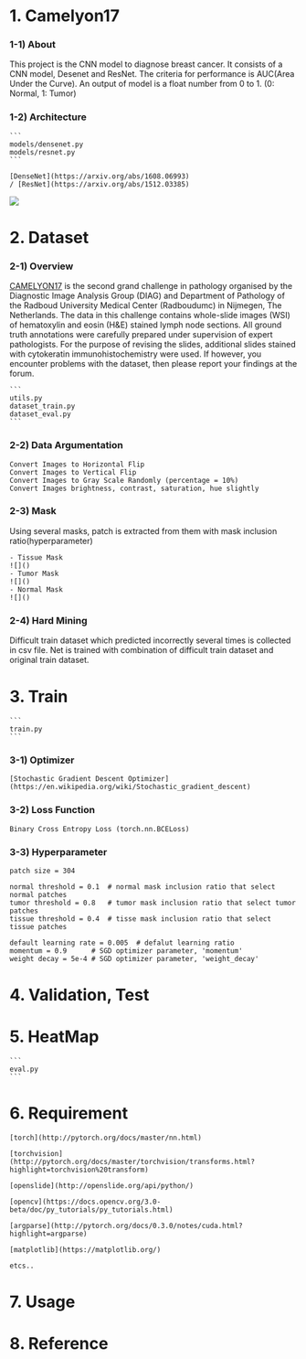 # 1. Camelyon17 #


### 1-1) About
This project is the CNN model to diagnose breast cancer. It consists of a CNN model,
Desenet and ResNet. The criteria for performance is AUC(Area Under the Curve). 
An output of model is a float number from 0 to 1. (0: Normal, 1: Tumor)


### 1-2) Architecture
    ```
    models/densenet.py
    models/resnet.py
    ```

    [DenseNet](https://arxiv.org/abs/1608.06993)
    / [ResNet](https://arxiv.org/abs/1512.03385)

![](https://i.imgur.com/7yH9SKm.jpg)




# 2. Dataset


### 2-1) Overview
[CAMELYON17](https://camelyon17.grand-challenge.org/) is the second grand challenge in pathology organised 
by the Diagnostic Image Analysis Group (DIAG) and Department of Pathology of the Radboud University Medical 
Center (Radboudumc) in Nijmegen, The Netherlands.
The data in this challenge contains whole-slide images (WSI) of hematoxylin and eosin (H&E) stained lymph node sections.
All ground truth annotations were carefully prepared under supervision of expert pathologists. For the purpose of revising the slides, 
additional slides stained with cytokeratin immunohistochemistry were used. If however, you encounter problems 
with the dataset, then please report your findings at the forum.


    ```
    utils.py
    dataset_train.py
    dataset_eval.py
    ```

### 2-2) Data Argumentation

    Convert Images to Horizontal Flip
    Convert Images to Vertical Flip
    Convert Images to Gray Scale Randomly (percentage = 10%)
    Convert Images brightness, contrast, saturation, hue slightly 


### 2-3) Mask
Using several masks, patch is extracted from them with mask inclusion ratio(hyperparameter) 

    - Tissue Mask
    ![]()
    - Tumor Mask
    ![]()
    - Normal Mask
    ![]()

### 2-4) Hard Mining
Difficult train dataset which predicted incorrectly several times is collected in csv file.
Net is trained with combination of difficult train dataset and original train dataset.


# 3. Train
    ```
    train.py
    ```

### 3-1) Optimizer 
    [Stochastic Gradient Descent Optimizer](https://en.wikipedia.org/wiki/Stochastic_gradient_descent)


### 3-2) Loss Function
    Binary Cross Entropy Loss (torch.nn.BCELoss)


### 3-3) Hyperparameter

    patch size = 304

    normal threshold = 0.1  # normal mask inclusion ratio that select normal patches
    tumor threshold = 0.8   # tumor mask inclusion ratio that select tumor patches
    tissue threshold = 0.4  # tisse mask inclusion ratio that select tissue patches

    default learning rate = 0.005  # defalut learning ratio
    momentum = 0.9      # SGD optimizer parameter, 'momentum'
    weight decay = 5e-4 # SGD optimizer parameter, 'weight_decay'
    

# 4. Validation, Test



# 5. HeatMap
    ```
    eval.py
    ```

# 6. Requirement
    [torch](http://pytorch.org/docs/master/nn.html)

    [torchvision](http://pytorch.org/docs/master/torchvision/transforms.html?highlight=torchvision%20transform)

    [openslide](http://openslide.org/api/python/)

    [opencv](https://docs.opencv.org/3.0-beta/doc/py_tutorials/py_tutorials.html)

    [argparse](http://pytorch.org/docs/0.3.0/notes/cuda.html?highlight=argparse)

    [matplotlib](https://matplotlib.org/)

    etcs..


# 7. Usage


# 8. Reference



